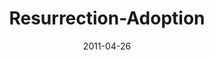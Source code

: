 ---
layout: music 
title: "Resurrection-Adoption"
series: "The Story"
date: 2011-04-26 
description: "We'll be examining the credibility of the most outrageous part of the story&#58; the resurrection of Jesus."
audio: "http://s3.amazonaws.com/crossroadsaudiomessages/thestory05.mp3"
audio-duration: "50:37"
src: "http://www.crossroads.net/players/media/mediumHz/TheStory_190x110.jpg"
---
